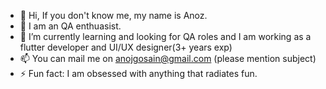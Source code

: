 - 👋 Hi, If you don't know me, my name is Anoz.
- 👀 I am an QA enthuasist.
- 🌱 I’m currently learning and looking for QA roles and I am working as a flutter developer and UI/UX designer(3+ years exp)
- 📫 You can mail me on anojgosain@gmail.com (please mention subject)
- ⚡ Fun fact: I am obsessed with anything that radiates fun.

<!---
D-Anoz/D-Anoz is a ✨ special ✨ repository because its `README.md` (this file) appears on your GitHub profile.
You can click the Preview link to take a look at your changes.
--->
